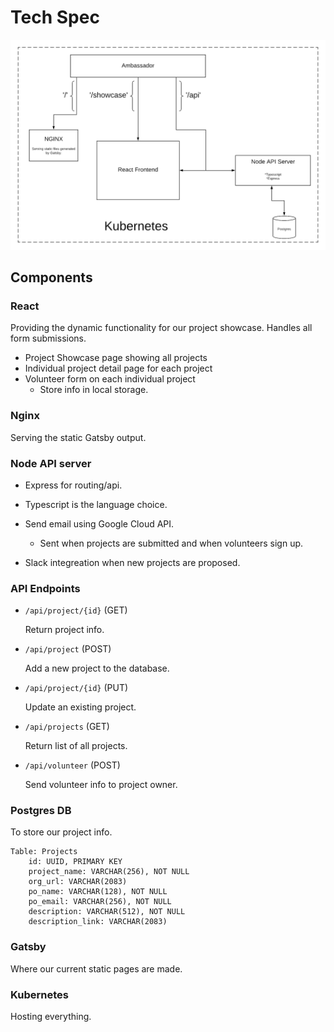 # Tech Spec

![overview](https://github.com/MVPStudio/mvp-studio-web-cms/blob/v2-tech-spec/spec/techSpec.png)

## Components

### React

Providing the dynamic functionality for our project showcase.
Handles all form submissions.

* Project Showcase page showing all projects
* Individual project detail page for each project
* Volunteer form on each individual project
  * Store info in local storage.

### Nginx

Serving the static Gatsby output.

### Node API server

* Express for routing/api.
* Typescript is the language choice.
* Send email using Google Cloud API.
  * Sent when projects are submitted and when volunteers sign up.

* Slack integreation when new projects are proposed.

### API Endpoints

* `/api/project/{id}` (GET)

    Return project info.
* `/api/project` (POST)

    Add a new project to the database.
* `/api/project/{id}` (PUT)

    Update an existing project.
* `/api/projects` (GET)

    Return list of all projects.
* `/api/volunteer` (POST)

    Send volunteer info to project owner.

### Postgres DB

To store our project info.

```
Table: Projects
    id: UUID, PRIMARY KEY
    project_name: VARCHAR(256), NOT NULL
    org_url: VARCHAR(2083)
    po_name: VARCHAR(128), NOT NULL
    po_email: VARCHAR(256), NOT NULL
    description: VARCHAR(512), NOT NULL
    description_link: VARCHAR(2083)
```

### Gatsby

Where our current static pages are made.

### Kubernetes

Hosting everything.
